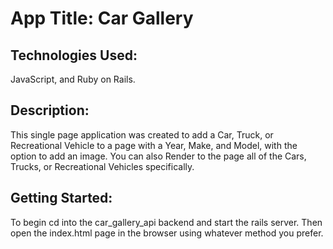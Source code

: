 <h1>App Title: Car Gallery</h1>

<h2>Technologies Used:</h2> JavaScript, and Ruby on Rails.

<h2>Description:</h2>This single page application was created to add a Car, Truck, or Recreational Vehicle to a page with a Year, Make, and Model, with the option to add an image. You can also Render to the page all of the Cars, Trucks, or Recreational Vehicles specifically.

<h2>Getting Started:</h2>To begin cd into the car_gallery_api backend and start the rails server. Then open the index.html page in the browser using whatever method you prefer.